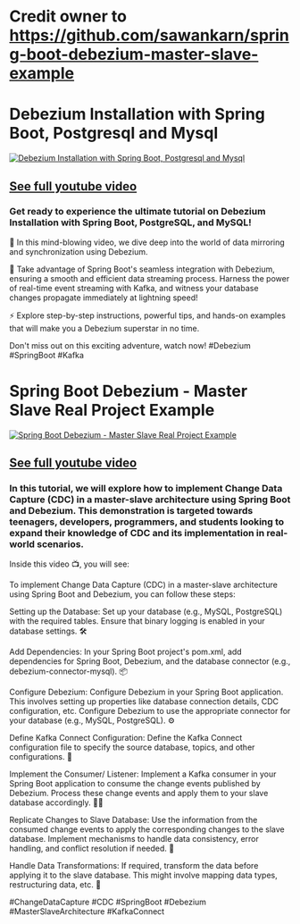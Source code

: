 
# Credit owner to https://github.com/sawankarn/spring-boot-debezium-master-slave-example
# Debezium Installation with Spring Boot, Postgresql and Mysql

[![Debezium Installation with Spring Boot, Postgresql and Mysql](https://img.youtube.com/vi/gurxMenlj9E/maxresdefault.jpg)](https://youtu.be/gurxMenlj9E)
## [See full youtube video](https://youtu.be/gurxMenlj9E)

### Get ready to experience the ultimate tutorial on Debezium Installation with Spring Boot, PostgreSQL, and MySQL! 

🚀 In this mind-blowing video, we dive deep into the world of data mirroring and synchronization using Debezium. 

 🔗 Take advantage of Spring Boot's seamless integration with Debezium, ensuring a smooth and efficient data streaming process. Harness the power of real-time event streaming with Kafka, and witness your database changes propagate immediately at lightning speed! 

⚡️ Explore step-by-step instructions, powerful tips, and hands-on examples that will make you a Debezium superstar in no time. 

Don't miss out on this exciting adventure, watch now! #Debezium #SpringBoot #Kafka

# Spring Boot Debezium - Master Slave Real Project Example

[![Spring Boot Debezium - Master Slave Real Project Example](https://img.youtube.com/vi/n0m6r0kXZh8/maxresdefault.jpg)](https://youtu.be/n0m6r0kXZh8)
## [See full youtube video](https://youtu.be/n0m6r0kXZh8)

### In this tutorial, we will explore how to implement Change Data Capture (CDC) in a master-slave architecture using Spring Boot and Debezium. This demonstration is targeted towards teenagers, developers, programmers, and students looking to expand their knowledge of CDC and its implementation in real-world scenarios.

Inside this video 📺, you will see:

To implement Change Data Capture (CDC) in a master-slave architecture using Spring Boot and Debezium, you can follow these steps:

Setting up the Database:
Set up your database (e.g., MySQL, PostgreSQL) with the required tables. Ensure that binary logging is enabled in your database settings. 🛠️

Add Dependencies:
In your Spring Boot project's pom.xml, add dependencies for Spring Boot, Debezium, and the database connector (e.g., debezium-connector-mysql). 📦

Configure Debezium:
Configure Debezium in your Spring Boot application. This involves setting up properties like database connection details, CDC configuration, etc. Configure Debezium to use the appropriate connector for your database (e.g., MySQL, PostgreSQL). ⚙️

Define Kafka Connect Configuration:
Define the Kafka Connect configuration file to specify the source database, topics, and other configurations. 📝

Implement the Consumer/ Listener:
Implement a Kafka consumer in your Spring Boot application to consume the change events published by Debezium. Process these change events and apply them to your slave database accordingly. 👩‍💻

Replicate Changes to Slave Database:
Use the information from the consumed change events to apply the corresponding changes to the slave database. Implement mechanisms to handle data consistency, error handling, and conflict resolution if needed. 🔄

Handle Data Transformations:
If required, transform the data before applying it to the slave database. This might involve mapping data types, restructuring data, etc. 🔄

#ChangeDataCapture #CDC #SpringBoot #Debezium #MasterSlaveArchitecture #KafkaConnect


